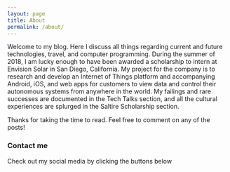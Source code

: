 ```yaml
---
layout: page
title: About
permalink: /about/
---
```


Welcome to my blog. Here I discuss all things regarding current and future technologies, travel, and computer  programming. During the summer of 2018, I am lucky enough to have been awarded a scholarship to intern at Envision Solar in San Diego, California. My project for the company is to research and develop an Internet of Things platform and accompanying Android, iOS, and web apps for customers to view data and control their autonomous systems from anywhere in the world. My failings and rare successes are documented in the Tech Talks section, and all the cultural experiences are splurged in the Saltire Scholarship section.

Thanks for taking the time to read. Feel free to comment on any of the posts!

### Contact me

Check out my social media by clicking the buttons below

